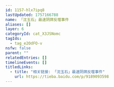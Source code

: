 ```yaml
---
id: 1157-hlx7ipq8
lastUpdated: 1757166788
name: 「沈玉石」最速阴牌反噬事件
aliases: []
layer: 6
categoryId: cat_X3JSNomc
tagIds:
  - tag_e2OdFO-v
nsfw: false
parent: ""
relatedEntries: []
timelineEvents: []
titledLinks:
  - title: "相关链接: 「沈玉石」最速阴牌反噬事件"
    url: https://tieba.baidu.com/p/9189093598
---
```


